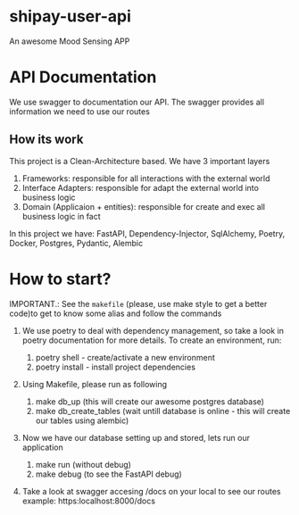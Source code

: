 # shipay-user-api

An awesome Mood Sensing APP

# API Documentation
We use swagger to documentation our API. The swagger provides all information we need to use our routes

## How its work
This project is a Clean-Architecture based. We have 3 important layers
1. Frameworks: responsible for all interactions with the external world
2. Interface Adapters: responsible for adapt the external world into business logic
3. Domain (Applicaion + entities): responsible for create and exec all business logic in fact

In this project we have: FastAPI, Dependency-Injector, SqlAlchemy, Poetry, Docker, Postgres, Pydantic, Alembic

# How to start?

IMPORTANT.: See the `makefile` (please, use make style to get a better code)to get to know some alias and follow the commands

1. We use poetry to deal with dependency management, so take a look in poetry documentation for more details. To create an environment, run:
    1. poetry shell - create/activate a new environment
    2. poetry install - install project dependencies

2. Using Makefile, please run as following
    1. make db_up (this will create our awesome postgres database)
    2. make db_create_tables (wait untill database is online - this will create our tables using alembic)

3. Now we have our database setting up and stored, lets run our application
    1. make run (without debug)
    2. make debug (to see the FastAPI debug)

4. Take a look at swagger accesing /docs on your local to see our routes
    example: https:localhost:8000/docs

